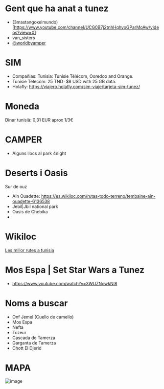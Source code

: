# Gent que ha anat a tunez

- (3mastangoxelmundo)[https://www.youtube.com/channel/UCG0B7j2tnhHqhvoGParMoAw/videos?view=0]
- van_sisters
- [@worldbyamper](https://www.instagram.com/worldbycamper/)

# SIM

- Compañias: Tunisia: Tunisie Télécom, Ooredoo and Orange.
- Tunisie Telecom: 25 TND=$8 USD with 25 GB data.
- Holafly: https://viajero.holafly.com/sim-viaje/tarjeta-sim-tunez/

# Moneda 

Dinar tunisià: 0,31 EUR aprox 1/3€

# CAMPER

- Alguns llocs al park 4night

# Deserts i Oasis

Sur de ouz
- Ain Ouadette: https://es.wikiloc.com/rutas-todo-terreno/tembaine-ain-ouadette-6136538
- Jebil|Jbil national park
- Oasis de Chebika
- 
# Wikiloc 

[Les millor rutes a tunisia](https://ca.wikiloc.com/rutes/outdoor/tunisia)

# Mos Espa | Set Star Wars a Tunez

- https://www.youtube.com/watch?v=3WUZNcwkNI8

# Noms a buscar
- Onf Jemel (Cuello de camello)
- Mos Espa
- Nefta
- Tozeur 
- Cascada de Tamerza
- Garganta de Tamerza
- Chott El Djerid

# MAPA

![image](https://user-images.githubusercontent.com/4015406/153901188-db25763f-5191-4510-81c5-1fe1c207edd0.png)
